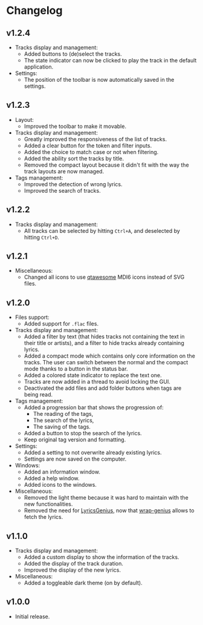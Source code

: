 # Changelog

## v1.2.4

- Tracks display and management:
  - Added buttons to (de)select the tracks.
  - The state indicator can now be clicked to play the track in the default application.
- Settings:
    - The position of the toolbar is now automatically saved in the settings.

## v1.2.3

- Layout:
    - Improved the toolbar to make it movable.
- Tracks display and management:
    - Greatly improved the responsiveness of the list of tracks.
    - Added a clear button for the token and filter inputs.
    - Added the choice to match case or not when filtering.
    - Added the ability sort the tracks by title.
    - Removed the compact layout because it didn't fit with the way the track layouts are now managed.
- Tags management:
    - Improved the detection of wrong lyrics.
    - Improved the search of tracks.

## v1.2.2

- Tracks display and management:
    - All tracks can be selected by hitting `Ctrl+A`, and deselected by hitting `Ctrl+D`.

## v1.2.1

- Miscellaneous:
    - Changed all icons to use [qtawesome](https://github.com/spyder-ide/qtawesome) MDI6 icons instead of SVG files.

## v1.2.0

- Files support:
    - Added support for `.flac` files.
- Tracks display and management:
    - Added a filter by text (that hides tracks not containing the text in their title or artists), and a filter to hide
      tracks already containing lyrics.
    - Added a compact mode which contains only core information on the tracks. The user can switch between the normal
      and the compact mode thanks to a button in the status bar.
    - Added a colored state indicator to replace the text one.
    - Tracks are now added in a thread to avoid locking the GUI.
    - Deactivated the add files and add folder buttons when tags are being read.
- Tags management:
    - Added a progression bar that shows the progression of:
        - The reading of the tags,
        - The search of the lyrics,
        - The saving of the tags.
    - Added a button to stop the search of the lyrics.
    - Keep original tag version and formatting.
- Settings:
    - Added a setting to not overwrite already existing lyrics.
    - Settings are now saved on the computer.
- Windows:
    - Added an information window.
    - Added a help window.
    - Added icons to the windows.
- Miscellaneous:
    - Removed the light theme because it was hard to maintain with the new functionalities.
    - Removed the need for [LyricsGenius](https://github.com/johnwmillr/LyricsGenius), now
      that [wrap-genius](https://github.com/fedecalendino/wrap-genius) allows to fetch the lyrics.

## v1.1.0

- Tracks display and management:
    - Added a custom display to show the information of the tracks.
    - Added the display of the track duration.
    - Improved the display of the new lyrics.
- Miscellaneous:
    - Added a toggleable dark theme (on by default).

## v1.0.0

- Initial release.
